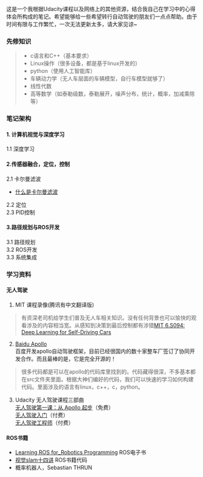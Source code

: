 这是一个我根据Udacity课程以及网络上的其他资源，结合我自己在学习中的心得体会所构成的笔记。希望能够给一些希望转行自动驾驶的朋友们一点点帮助。由于时间有限与工作繁忙，一次无法更新太多，请大家见谅~

### 先修知识
> - c语言和C++（基本要求）
> - Linux操作（很多设备，都是基于linux开发的）
> - python（使用人工智能库）
> - 车辆动力学（无人车层面的车辆模型，自行车模型就够了）
> - 线性代数
> - 高等数学（如泰勒级数，泰勒展开，噪声分布，统计，概率，加减乘除等）


### 笔记架构
#### 1. 计算机视觉与深度学习
1.1 深度学习
#### 2.传感器融合，定位，控制
2.1 卡尔曼滤波  
- [什么是卡尔曼滤波](https://github.com/wzyanqi/My-self-driving-car-note/blob/master/Sensor-Fusion/what-is-kalman-filter.md)

2.2 定位  
2.3 PID控制
#### 3.路径规划与ROS开发
3.1 路径规划  
3.2 ROS开发  
3.3 系统集成  


### 学习资料
#### 无人驾驶
1. MIT 课程录像(腾讯有中文翻译版)
> 有资深老司机给学生们普及无人车相关知识。没有任何背景也可以愉快的观看涉及的内容相当宽。从感知到决策到最后控制都有涉猎[MIT 6.S094: Deep Learning for Self-Driving Cars](https://selfdrivingcars.mit.edu)
> 

2. [Baidu Apollo](https://github.com/ApolloAuto/apollo)  
百度开发apollo自动驾驶框架，目前已经很国内的数十家整车厂签订了协同开发合作。而且最棒的是，它是完全开源的！  
> 很多代码都是可以在apollo的代码库里找到的。代码藏得很深，不多基本都在src文件夹里面。根据大神们编好的代码，我们可以快速的学习如何构建代码。里面涉及的语言有linux，c++，c，python。

3. Udacity 无人驾驶课程三部曲  
[无人驾驶第一课：从 Apollo 起步](https://cn.udacity.com/course/self-driving-car-fundamentals-featuring-apollo--ud0419)（免费）  
[无人驾驶入门](https://cn.udacity.com/course/intro-to-self-driving-cars--nd113-cn)（付费）  
[无人驾驶工程师](https://cn.udacity.com/course/intro-to-self-driving-cars--nd113-cn)（付费）


#### ROS书籍
- [Learning ROS for_Robotics Programming](https://github.com/AaronMR/Learning_ROS_for_Robotics_Programming_2nd_edition) ROS电子书
- [视觉slam十四讲](https://github.com/gaoxiang12/slambook) ROS书籍代码
- 概率机器人，Sebastian THRUN
